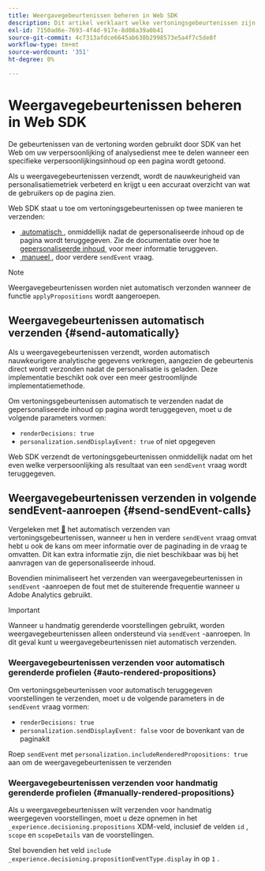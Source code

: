 ```yaml
---
title: Weergavegebeurtenissen beheren in Web SDK
description: Dit artikel verklaart welke vertoningsgebeurtenissen zijn en hoe u hen in Web SDK kunt gebruiken.
exl-id: 7150ad6e-7693-4f4d-917e-8d08a39a0b41
source-git-commit: 4c7313afdce6645ab638b2998573e5a4f7c5de8f
workflow-type: tm+mt
source-wordcount: '351'
ht-degree: 0%

---
```


# Weergavegebeurtenissen beheren in Web SDK

De gebeurtenissen van de vertoning worden gebruikt door SDK van het Web om uw verpersoonlijking of analysedienst mee te delen wanneer een specifieke verpersoonlijkingsinhoud op een pagina wordt getoond.

Als u weergavegebeurtenissen verzendt, wordt de nauwkeurigheid van personalisatiemetriek verbeterd en krijgt u een accuraat overzicht van wat de gebruikers op de pagina zien.

Web SDK staat u toe om vertoningsgebeurtenissen op twee manieren te verzenden:

* [&#x200B; automatisch &#x200B;](#send-automatically), onmiddellijk nadat de gepersonaliseerde inhoud op de pagina wordt teruggegeven. Zie de documentatie over hoe te [&#x200B; gepersonaliseerde inhoud &#x200B;](rendering-personalization-content.md) voor meer informatie teruggeven.
* [&#x200B; manueel &#x200B;](#send-sendEvent-calls), door verdere `sendEvent` vraag.

>[!NOTE]
>
>Weergavegebeurtenissen worden niet automatisch verzonden wanneer de functie `applyPropositions` wordt aangeroepen.

## Weergavegebeurtenissen automatisch verzenden {#send-automatically}

Als u weergavegebeurtenissen verzendt, worden automatisch nauwkeurigere analytische gegevens verkregen, aangezien de gebeurtenis direct wordt verzonden nadat de personalisatie is geladen. Deze implementatie beschikt ook over een meer gestroomlijnde implementatiemethode.

Om vertoningsgebeurtenissen automatisch te verzenden nadat de gepersonaliseerde inhoud op pagina wordt teruggegeven, moet u de volgende parameters vormen:

* `renderDecisions: true`
* `personalization.sendDisplayEvent: true` of niet opgegeven

Web SDK verzendt de vertoningsgebeurtenissen onmiddellijk nadat om het even welke verpersoonlijking als resultaat van een `sendEvent` vraag wordt teruggegeven.

## Weergavegebeurtenissen verzenden in volgende sendEvent-aanroepen {#send-sendEvent-calls}

Vergeleken met [&#128279;](#send-automatically) het automatisch verzenden van vertoningsgebeurtenissen, wanneer u hen in verdere `sendEvent` vraag omvat hebt u ook de kans om meer informatie over de paginading in de vraag te omvatten. Dit kan extra informatie zijn, die niet beschikbaar was bij het aanvragen van de gepersonaliseerde inhoud.

Bovendien minimaliseert het verzenden van weergavegebeurtenissen in `sendEvent` -aanroepen de fout met de stuiterende frequentie wanneer u Adobe Analytics gebruikt.

>[!IMPORTANT]
>
>Wanneer u handmatig gerenderde voorstellingen gebruikt, worden weergavegebeurtenissen alleen ondersteund via `sendEvent` -aanroepen. In dit geval kunt u weergavegebeurtenissen niet automatisch verzenden.

### Weergavegebeurtenissen verzenden voor automatisch gerenderde profielen {#auto-rendered-propositions}

Om vertoningsgebeurtenissen voor automatisch teruggegeven voorstellingen te verzenden, moet u de volgende parameters in de `sendEvent` vraag vormen:

* `renderDecisions: true`
* `personalization.sendDisplayEvent: false` voor de bovenkant van de paginakit

Roep `sendEvent` met `personalization.includeRenderedPropositions: true` aan om de weergavegebeurtenissen te verzenden

### Weergavegebeurtenissen verzenden voor handmatig gerenderde profielen {#manually-rendered-propositions}

Als u weergavegebeurtenissen wilt verzenden voor handmatig weergegeven voorstellingen, moet u deze opnemen in het `_experience.decisioning.propositions` XDM-veld, inclusief de velden `id` , `scope` en `scopeDetails` van de voorstellingen.

Stel bovendien het veld `include _experience.decisioning.propositionEventType.display` in op `1` .

